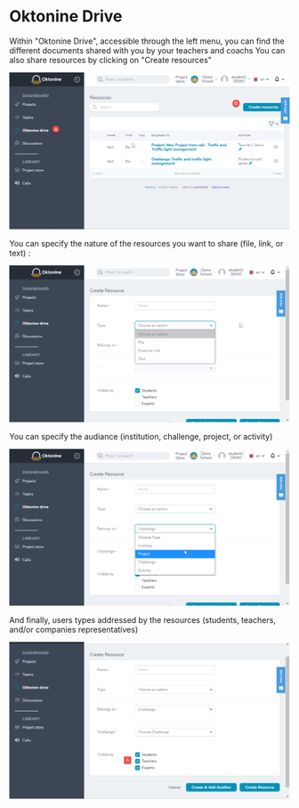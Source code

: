 # Oktonine Drive

Within "Oktonine Drive", accessible through the left menu, you can find the different documents shared with you by your teachers and coachs
You can also share resources by clicking on "Create resources"

![image](../img/student_img/applications/oktoninedrive1.png)

You can specify the nature of the resources you want to share (file, link, or text) : 

![image](../img/student_img/applications/oktoninedrive2.png)

You can specify the audiance (institution, challenge, project, or activity)

![image](../img/student_img/applications/oktoninedrive3.png)

And finally, users types addressed by the resources (students, teachers, and/or companies representatives)

![image](../img/student_img/applications/oktoninedrive4.png)
